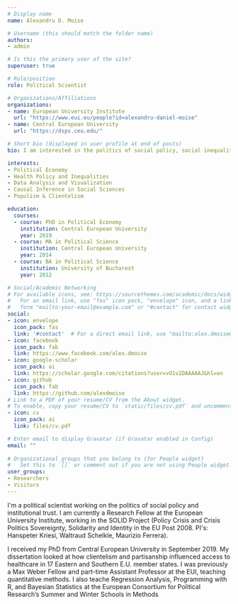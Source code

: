 ```yaml
---
# Display name
name: Alexandru D. Moise

# Username (this should match the folder name)
authors:
- admin

# Is this the primary user of the site?
superuser: true

# Role/position
role: Political Scientist

# Organizations/Affiliations
organizations:
- name: European University Institute
  url: "https://www.eui.eu/people?id=alexandru-daniel-moise"
- name: Central European University
  url: "https://dsps.ceu.edu/"

# Short bio (displayed in user profile at end of posts)
bio: I am interested in the politics of social policy, social inequalities, electoral politics and more generally in data analysis and visualization.

interests:
- Political Economy
- Health Policy and Inequalities
- Data Analysis and Visualization
- Causal Inference in Social Sciences
- Populism & Clientelism

education:
  courses:
  - course: PhD in Political Economy
    institution: Central European University
    year: 2019
  - course: MA in Political Science
    institution: Central European University
    year: 2014
  - course: BA in Political Science
    institution: University of Bucharest
    year: 2012

# Social/Academic Networking
# For available icons, see: https://sourcethemes.com/academic/docs/widgets/#icons
#   For an email link, use "fas" icon pack, "envelope" icon, and a link in the
#   form "mailto:your-email@example.com" or "#contact" for contact widget.
social:
- icon: envelope
  icon_pack: fas
  link: '#contact'  # For a direct email link, use "mailto:alex.dmoise@gmail.com".
- icon: facebook
  icon_pack: fab
  link: https://www.facebook.com/alex.dmoise
- icon: google-scholar
  icon_pack: ai
  link: https://scholar.google.com/citations?user=vO1v2DAAAAAJ&hl=en
- icon: github
  icon_pack: fab
  link: https://github.com/alexdmoise
# Link to a PDF of your resume/CV from the About widget.
# To enable, copy your resume/CV to `static/files/cv.pdf` and uncomment the lines below.  
- icon: cv
  icon_pack: ai
  link: files/cv.pdf

# Enter email to display Gravatar (if Gravatar enabled in Config)
email: ""
  
# Organizational groups that you belong to (for People widget)
#   Set this to `[]` or comment out if you are not using People widget.  
user_groups:
- Researchers
- Visitors
---
```


I'm a political scientist working on the politics of social policy and institutional trust. I am currently a Research Fellow at the European University Institute, working in the SOLID Project (Policy Crisis and Crisis Politics Sovereignty, Solidarity and Identity in the EU Post 2008. PI's: Hanspeter Kriesi, Waltraud Schelkle, Maurizio Ferrera).

I received my PhD from Central European University in September 2019. My dissertation looked at how clientelism and partisanship influenced access to healthcare in 17 Eastern and Southern E.U. member states. I was previously a Max Weber Fellow and part-time Assistant Professor at the EUI, teaching quantitative methods. I also teache Regression Analysis, Programming with R, and Bayesian Statistics at the European Consortium for Political Research’s Summer and Winter Schools in Methods
